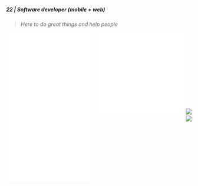 ##### 22 | Software developer (mobile + web) 
> _Here to do great things and help people_

<img align="left" src="/assets/left-metrics.svg" alt="base" width="47%" />

<p align="right">
<img src="/assets/right-metrics.svg" alt="base" width="47%" />
<img src="https://nirzak-streak-stats.vercel.app/?user=adam-nlem&theme=tokyonight&hide_border=false" width="47%" />
<img src="https://github-readme-stats.vercel.app/api?username=adam-nlem&theme=tokyonight&hide_border=false&include_all_commits=true" width="47%" />
</p>
